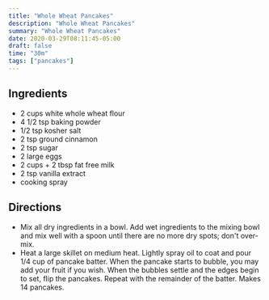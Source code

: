 ```yaml
---
title: "Whole Wheat Pancakes"
description: "Whole Wheat Pancakes"
summary: "Whole Wheat Pancakes"
date: 2020-03-29T08:11:45-05:00
draft: false
time: "30m"
tags: ["pancakes"]
---
```


## Ingredients

- 2 cups white whole wheat flour
- 4 1/2 tsp baking powder
- 1/2 tsp kosher salt
- 2 tsp ground cinnamon
- 2 tsp sugar
- 2 large eggs
- 2 cups + 2 tbsp fat free milk
- 2 tsp vanilla extract
- cooking spray

## Directions

- Mix all dry ingredients in a bowl. Add wet ingredients to the mixing bowl and mix well with a spoon until there are no more dry spots; don't over-mix.
- Heat a large skillet on medium heat. Lightly spray oil to coat and pour 1/4 cup of pancake batter. When the pancake starts to bubble, you may add your fruit if you wish. When the bubbles settle and the edges begin to set, flip the pancakes. Repeat with the remainder of the batter. Makes 14 pancakes.
